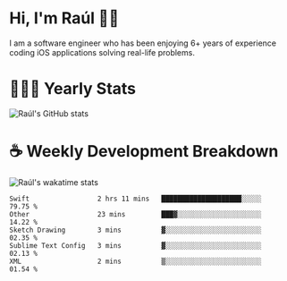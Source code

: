 # Hi, I'm Raúl 👋🏻

I am a software engineer who has been enjoying 6+ years of experience coding iOS applications solving real-life problems.

# 👨🏻‍💻 Yearly Stats
![Raúl's GitHub stats](https://github-readme-stats.vercel.app/api?username=rpairo&show_icons=true&count_private=true&hide=stars)

# ☕️ Weekly Development Breakdown
![Raúl's wakatime stats](https://github-readme-stats.vercel.app/api/wakatime?username=rpairo&v=2)

<!--START_SECTION:waka-->
```text
Swift                 2 hrs 11 mins   ████████████████████░░░░░   79.75 % 
Other                 23 mins         ███▓░░░░░░░░░░░░░░░░░░░░░   14.22 % 
Sketch Drawing        3 mins          ▓░░░░░░░░░░░░░░░░░░░░░░░░   02.35 % 
Sublime Text Config   3 mins          ▓░░░░░░░░░░░░░░░░░░░░░░░░   02.13 % 
XML                   2 mins          ▒░░░░░░░░░░░░░░░░░░░░░░░░   01.54 % 
```
<!--END_SECTION:waka-->
